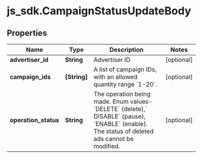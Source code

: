 # js_sdk.CampaignStatusUpdateBody

## Properties
Name | Type | Description | Notes
------------ | ------------- | ------------- | -------------
**advertiser_id** | **String** | Advertiser ID | [optional] 
**campaign_ids** | **[String]** | A list of campaign IDs, with an allowed quantity range &#x60;1-20&#x60;. | [optional] 
**operation_status** | **String** | The operation being made. Enum values- &#x60;DELETE&#x60; (delete),&#x60; DISABLE&#x60; (pause), &#x60;ENABLE&#x60; (enable). The status of deleted ads cannot be modified. | [optional] 
